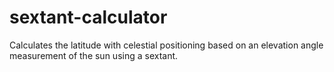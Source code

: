# sextant-calculator
Calculates the latitude with celestial positioning based on an elevation angle measurement of the sun using a sextant.
